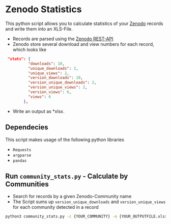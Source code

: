 # Zenodo Statistics

This python script allows you to calculate statistics of your [Zenodo](https://zenodo.org) records and write them into an XLS-File.

* Records are parsed using the [Zenodo REST-API](https://developers.zenodo.org/#records)
* Zenodo store several download and view numbers for each record, which looks like
```json
 "stats": {
          "downloads": 10,
          "unique_downloads": 2,
          "unique_views": 2,
          "version_downloads": 10,
          "version_unique_downloads": 2,
          "version_unique_views": 2,
          "version_views": 6,
          "views": 6
        },
```
* Write an output as *xlsx.

## Dependecies

This script makes usage of the following python libraries

* `Requests`
* `argparse`
* `pandas`

## Run `community_stats.py` - Calculate by Communities

* Search for records by a given Zenodo-Community name
* The Script sums up `version_unique_downloads` and `version_unique_views` for each community detected in a record

```bash
python3 community_stats.py -c {YOUR_COMMUNITY} -o {YOUR_OUTPUTFILE.xlsx}
```
